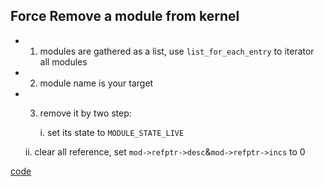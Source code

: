 ## Force Remove a module from kernel
* 1. modules are gathered as a list, use `list_for_each_entry` to iterator all modules
* 2. module name is your target
* 3. remove it by two step:

	 i. set its state to `MODULE_STATE_LIVE`

	ii. clear all reference, set `mod->refptr->desc`&`mod->refptr->incs` to 0

[code]()